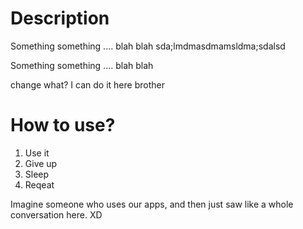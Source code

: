 # Description



Something something .... blah blah sda;lmdmasdmamsldma;sdalsd

Something something .... blah blah 

change what?
I can do it here brother


# How to use?
1. Use it
2. Give up
3. Sleep
4. Reqeat

Imagine someone who uses our apps, and then just saw like a whole conversation here. XD
